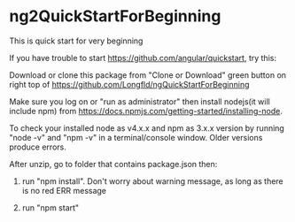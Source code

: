 # ng2QuickStartForBeginning
This is quick start for very beginning

If you have trouble to start https://github.com/angular/quickstart, try this:

Download or clone this package from "Clone or Download" green button on right top of https://github.com/Longfld/ngQuickStartForBeginning 

Make sure you log on or "run as administrator"  then install nodejs(it will include npm) from https://docs.npmjs.com/getting-started/installing-node.

To check your installed node as v4.x.x and npm as 3.x.x  version by running "node -v" and "npm -v" in a terminal/console window. Older versions produce errors.

After unzip, go to folder that contains package.json then: 

1. run "npm install". Don't worry about warning message, as long as there is no red ERR message

2. run "npm start"




